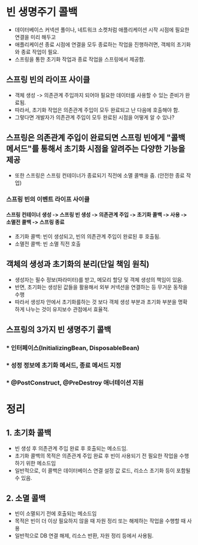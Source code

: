 # 빈 생명주기 콜백
* 데이터베이스 커넥션 풀이나, 네트워크 소켓처럼 애플리케이션 시작 시점에 필요한 연결을 미리 해두고
* 애플리케이션 종료 시점에 연결을 모두 종료하는 작업을 진행하려면, 객체의 초기화와 종료 작업이 필요.
* 스프링을 통한 초기화 작업과 종료 작업을 스프링에서 제공함.


## 스프링 빈의 라이프 사이클
* 객체 생성 -> 의존관계 주입까지 되어야 필요한 데이터를 사용할 수 있는 준비가 완료됨.
* 따라서, 초기화 작업은 의존관계 주입이 모두 완료되고 난 다음에 호출해야 함.
* 그렇다면 개발자가 의존관계 주입이 모두 완료된 시점을 어떻게 알 수 있나?

## 스프링은 의존관계 주입이 완료되면 스프링 빈에게 "콜백 메서드"를 통해서 초기화 시점을 알려주는 다양한 기능을 제공
* 또한 스프링은 스프링 컨테이너가 종료되기 직전에 소멸 콜백을 줌. (안전한 종료 작업)


### 스프링 빈의 이벤트 라이프 사이클
#### 스프링 컨테이너 생성 -> 스프링 빈 생성 -> 의존관계 주입 -> 초기화 콜백 -> 사용 -> 소멸전 콜백 -> 스프링 종료
* 초기화 콜백: 빈이 생성되고, 빈의 의존관계 주입이 완료된 후 호출됨.
* 소멸전 콜백: 빈 소멸 직전 호출


## 객체의 생성과 초기화의 분리(단일 책임 원칙)
* 생성자는 필수 정보(파라미터)를 받고, 메모리 할당 및 객체 생성의 책임이 있음.
* 반면, 초기화는 생성된 값들을 활용해서 외부 커넥션을 연결하는 등 무거운 동작을 수행
* 따라서 생성자 안에서 초기화를하는 것 보다 객체 생성 부분과 초기화 부분을 명확하게 나누는 것이 유지보수 관점에서 효율적.


## 스프링의 3가지 빈 생명주기 콜백
### * 인터페이스(InitializingBean, DisposableBean)
### * 성정 정보에 초기화 메서드, 종료 메서드 지정
### * @PostConstruct, @PreDestroy 애너테이션 지원



# 정리
## 1. 초기화 콜백
* 빈 생성 후 의존관계 주입 완료 후 호출되는 메소드임.
* 초기화 콜백의 목적은 의존관계 주입 완료 후 빈이 사용되기 전 필요한 작업을 수행하기 위한 메소드임
* 일반적으로, 이 콜백은 데이터베이스 연결 설정 값 로드, 리소스 초기화 등이 포함될 수 있음.

## 2. 소멸 콜백
* 빈이 소멸되기 전에 호출되는 메소드임
* 목적은 빈이 더 이상 필요하지 않을 때 자원 정리 또는 해제하는 작업을 수행할 때 사용
* 일반적으로 DB 연결 해제, 리소스 반환, 자원 정리 등에서 사용됨.